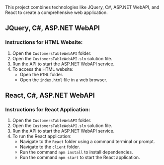 This project combines technologies like JQuery, C#, ASP.NET WebAPI, and React to create a comprehensive web application.

## JQuery, C#, ASP.NET WebAPI

### Instructions for HTML Website:

1. Open the `CustomersTableWebAPI` folder.
2. Open the `CustomersTableWebAPI.sln` solution file.
3. Run the API to start the ASP.NET WebAPI service.
4. To access the HTML website:
   - Open the `HTML` folder.
   - Open the `index.html` file in a web browser.

## React, C#, ASP.NET WebAPI

### Instructions for React Application:

1. Open the `CustomersTableWebAPI` folder.
2. Open the `CustomersTableWebAPI.sln` solution file.
3. Run the API to start the ASP.NET WebAPI service.
4. To run the React application:
   - Navigate to the `React` folder using a command terminal or prompt.
   - Navigate to the `client` folder.
   - Run the command `npm install` to install dependencies.
   - Run the command `npm start` to start the React application.
